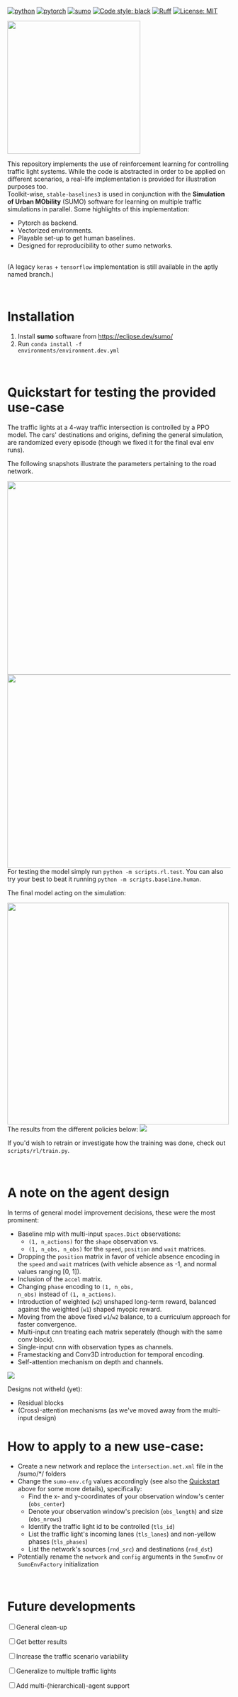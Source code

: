 [![python](https://img.shields.io/badge/Python-3.12-3776AB.svg?style=flat&logo=python&logoColor=white)](https://www.python.org)
[![pytorch](https://img.shields.io/badge/PyTorch-1.6.0-EE4C2C.svg?style=flat&logo=pytorch)](https://pytorch.org)
[![sumo](https://img.shields.io/badge/sumo-1.20.0-limegreen)](https://github.com/eclipse-sumo/sumo)
[![Code style: black](https://img.shields.io/badge/code%20style-black-000000.svg)](https://github.com/psf/black)
[![Ruff](https://img.shields.io/endpoint?url=https://raw.githubusercontent.com/astral-sh/ruff/main/assets/badge/v2.json)](https://github.com/astral-sh/ruff)
[![License: MIT](https://img.shields.io/badge/License-MIT-yellow.svg)](https://opensource.org/licenses/MIT)


<!-- ![A traffic light](/images/traffic-lights.png) -->
<img src="images/traffic-lights.png" width="300" height="300" />

This repository implements the use of reinforcement learning for controlling traffic light systems.
While the code is abstracted in order to be applied on different scenarios, a real-life implementation is provided for illustration purposes too.
<br>Toolkit-wise, <code>stable-baselines3</code> is used in conjunction with the **Simulation of Urban MObility** (SUMO) software for learning on multiple traffic simulations in parallel.
Some highlights of this implementation:
* Pytorch as backend.
* Vectorized environments.
* Playable set-up to get human baselines.
* Designed for reproducibility to other sumo networks.

<br>(A legacy <code>keras</code> + <code>tensorflow</code> implementation is still available in the aptly named branch.)

<br>

Installation
============

1. Install **sumo** software from https://eclipse.dev/sumo/
2. Run <code>conda install -f environments/environment.dev.yml</code>

<br>

Quickstart for testing the provided use-case
============================================

The traffic lights at a 4-way traffic intersection is controlled by a PPO model.
The cars' destinations and origins, defining the general simulation, are randomized every episode (though we fixed it for the final eval env runs).

The following snapshots illustrate the parameters pertaining to the road network.

<img src="images/trone-lanes_and_phases.png" width="638" height="436" />
<img src="images/trone-observation.png" width="638" height="436" />

<br>
For testing the model simply run <code>python -m scripts.rl.test</code>. You can also try your best to beat it running <code>python -m scripts.baseline.human</code>.

The final model acting on the simulation:

<img src="images/example.gif" width="500" height="500" />

<br>
The results from the different policies below:

<img src="images/results_graph.png" />

If you'd wish to retrain or investigate how the training was done, check out <code>scripts/rl/train.py</code>.

<br>

A note on the agent design
==========================
In terms of general model improvement decisions, these were the most prominent:
* Baseline mlp with multi-input <code>spaces.Dict</code> observations:
    * <code>(1, n_actions)</code> for the <code>shape</code> observation vs.
    * <code>(1, n_obs, n_obs)</code> for the <code>speed</code>, <code>position</code> and <code>wait</code> matrices.
* Dropping the <code>position</code> matrix in favor of vehicle absence encoding in the </code> <code>speed</code> and <code>wait</code> matrices (with vehicle absence as -1, and normal values ranging [0, 1]).
* Inclusion of the <code>accel</code> matrix.
* Changing <code>phase</code> encoding to <code>(1, n_obs, n_obs)</code> instead of <code>(1, n_actions)</code>.
* Introduction of weighted (<code>w2</code>) unshaped long-term reward, balanced against the weighted (<code>w1</code>) shaped myopic reward.
* Moving from the above fixed <code>w1</code>/<code>w2</code> balance, to a curriculum approach for faster convergence.
* Multi-input cnn treating each matrix seperately (though with the same conv block).
* Single-input cnn with observation types as channels.
* Framestacking and Conv3D introduction for temporal encoding.
* Self-attention mechanism on depth and channels.

<img src="images/model_evolution.png" />

<br>

Designs not witheld (yet):
* Residual blocks
* (Cross)-attention mechanisms (as we've moved away from the multi-input design)

How to apply to a new use-case:
===============================

* Create a new network and replace the <code>intersection.net.xml</code> file in the /sumo/*/ folders
* Change the <code>sumo-env.cfg</code> values accordingly (see also the [Quickstart](#quickstart-for-testing-the-provided-use-case) above for some more details), specifically:
    * Find the x- and y-coordinates of your observation window's center (<code>obs_center</code>)
    * Denote your observation window's precision (<code>obs_length</code>) and size (<code>obs_nrows</code>)
    * Identify the traffic light id to be controlled (<code>tls_id</code>)
    * List the traffic light's incoming lanes (<code>tls_lanes</code>) and non-yellow phases (<code>tls_phases</code>)
    * List the network's sources (<code>rnd_src</code>) and destinations (<code>rnd_dst</code>)
* Potentially rename the <code>network</code> and <code>config</code> arguments in the <code>SumoEnv</code> or <code>SumoEnvFactory</code> initialization

<br>

Future developments
===================
<input type="checkbox">General clean-up</input>

<input type="checkbox">Get better results</input>

<input type="checkbox">Increase the traffic scenario variability</input>

<input type="checkbox">Generalize to multiple traffic lights</input>

<input type="checkbox">Add multi-(hierarchical)-agent support</input>
